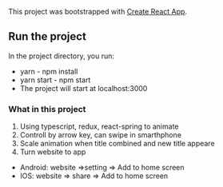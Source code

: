 This project was bootstrapped with [Create React App](https://github.com/facebook/create-react-app).

## Run the project

In the project directory, you run:
* yarn - npm install
* yarn start - npm start
* The project will start at localhost:3000

### What in this project
1. Using typescript, redux, react-spring to animate
2. Controll by arrow key, can swipe in smarthphone  
3. Scale animation when title combined and new title appeare
4. Turn website to app
* Android: website =>setting => Add to home screen
* IOS:  website => share => Add to home screen
